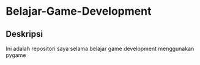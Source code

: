 # Belajar-Game-Development
## Deskripsi
Ini adalah repositori saya selama belajar game development menggunakan pygame

